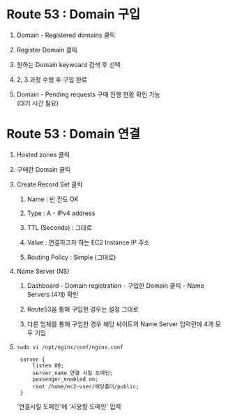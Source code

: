 # Route 53 : Domain 구입 #

1. Domain - Registered domains 클릭

1. Register Domain 클릭

1. 원하는 Domain keywoard 검색 후 선택

1. 2, 3 과정 수행 후 구입 완료

1. Domain - Pending requests 구매 진행 현황 확인 가능  
   (대기 시간 필요)


# Route 53 : Domain 연결 #

1. Hosted zones 클릭

1. 구매한 Domain 클릭

1. Create Record Set 클릭

     1) Name : 빈 칸도 OK

     2) Type : A - IPv4 address

     3) TTL (Seconds) : 그대로

     4) Value : 연결하고자 하는 EC2 Instance IP 주소

     5) Routing Policy : Simple (그대로)

1. Name Server (NS)

    1) Dashboard - Domain registration - 구입한 Domain 클릭 - Name Servers (4개) 확인

    2) Route53을 통해 구입한 경우는 설정 그대로

    3) 다른 업체를 통해 구입한 경우 해당 싸이트의 Name Server 입력란에 4개 모두 기입

1. ```sudo vi /opt/nginx/conf/nginx.conf```

	 	server {  
			listen 80;   
			server_name 연결 시킬 도메인; 
			passenger_enabled on; 
			root /home/ec2-user/해당폴더/public; 
		}

    '연결시킬 도메인'에 '사용할 도메인' 입력